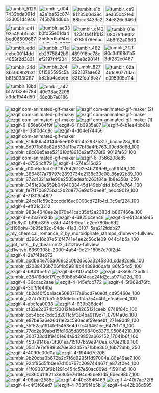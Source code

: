 <img width="101" height="57" alt="tumblr_51297439bda091d323051d49469d379a_c49592a5_250" src="https://github.com/user-attachments/assets/c04dfd2c-e690-43bc-a1a8-c746ecb1d867" />
<img width="101" height="57" alt="tumblr_d04a2a1ba52c874745b784d0bafdec9e_9b481e31_250" src="https://github.com/user-attachments/assets/57e7440b-9138-4809-b4f7-a6fcd5b59446" />
<img width="99" height="56" alt="tumblr_e1b91235b0d38c88bcc3439c20bdc4a4_101dc86e_100" src="https://github.com/user-attachments/assets/d74d7308-a52d-4bb3-a378-2e3f88e0da76" />
<img width="99" height="56" alt="tumblr_ce9aea65c42fe434e826c946d544f606_f8e4231f_100" src="https://github.com/user-attachments/assets/13483217-413e-4c62-b41a-50a8ebe2dd7d" />
<img width="99" height="59" alt="tumblr_d4193c49ab1da8bed0650968736ad646_d3d398da_100" src="https://github.com/user-attachments/assets/4cac8112-44f1-486e-9f1d-3fa3cca21719" />
<img width="105" height="60" alt="tumblr_ae33b0fd55e01da42565ed5a94ecedd8_e0e3067d_250" src="https://github.com/user-attachments/assets/10c6485e-ed66-43db-8108-6b531f11b44d" />
<img width="101" height="57" alt="tumblr_ef424234fa4f1fb123285679eeacd9b6_3e09cd7f_250" src="https://github.com/user-attachments/assets/aeaa5c9f-508c-429c-9b0d-ec73f1a09ddd" />
<img width="99" height="56" alt="tumblr_01e08075ff66024b8f82a06d33e63986_ca615886_100" src="https://github.com/user-attachments/assets/e21d63a3-6dca-4edd-a313-cb39eadd4606" />
<img width="99" height="56" alt="tumblr_eddeebc001f4dd4853f2d383107c8d4b_8d3b2544_100" src="https://github.com/user-attachments/assets/915e599d-c708-4251-b588-516e25c59dc9" />
<img width="99" height="56" alt="tumblr_c71ecb2375842b9ef2197f4f23443712_ddb4dfd2_100" src="https://github.com/user-attachments/assets/a89516df-cdcd-4f43-a75c-6544bea3e36f" />
<img width="99" height="56" alt="tumblr_482489918be78e552e8c9014f9af4764_c70284c1_100" src="https://github.com/user-attachments/assets/03a7e7db-ba3f-4e50-8c41-7ccef7f207e4" />
<img width="101" height="57" alt="tumblr_2f2f80c3d168d1a53df282e0487a205f_fb4beac8_250" src="https://github.com/user-attachments/assets/3d931d3f-5c2e-497f-9598-97ab3cf5871c" />
<img width="99" height="56" alt="tumblr_24d8bc0b8b2b3fb815033f2872b0dbe6_ad76c691_100" src="https://github.com/user-attachments/assets/40db414d-eac2-4cba-ae94-2b960c76dabb" />
<img width="101" height="57" alt="tumblr_2c40f1565595c5a5825b4cebee36bf1c_204d985b_250" src="https://github.com/user-attachments/assets/092315b9-b1ad-4826-b6cd-2ad6df83f724" />
<img width="101" height="57" alt="tumblr_827292137aae628212fea19537598c95_b7d06a50_250" src="https://github.com/user-attachments/assets/68668c89-db43-4336-9a7a-852b98aecfed" />
<img width="99" height="56" alt="tumblr_62a4b1c8077fdace095905e11495305a_f6fd01c7_100" src="https://github.com/user-attachments/assets/37f6529b-877d-4e97-9d3b-b620d174db6b" />
<img width="101" height="57" alt="tumblr_18bdb12a13296784a9de1944d500a164_35d5ccba_250" src="https://github.com/user-attachments/assets/822af5c8-e250-4391-8466-ec2af775994c" />
<img width="99" height="56" alt="tumblr_a4240d38ac220868c0b7a8186543fcff_878b241e_100" src="https://github.com/user-attachments/assets/873d3299-281b-4817-acb4-ae8b7877d6f3" />

![ezgif com-animated-gif-maker](https://github.com/user-attachments/assets/1b1472c6-df99-4be3-ab21-3fef65bb6baf)
![ezgif com-animated-gif-maker (2)](https://github.com/user-attachments/assets/92b6b507-bee1-44ed-98ce-6078dabba8cf)
![ezgif com-animated-gif-maker](https://github.com/user-attachments/assets/b2161003-06bc-4dc3-afc8-151a7cabea51)
![ezgif com-animated-gif-maker](https://github.com/user-attachments/assets/e195d4a6-5e07-4253-9d6c-4131f6b09d14)
![ezgif com-animated-gif-maker](https://github.com/user-attachments/assets/31136fb3-4e3e-4af6-844c-37b9b4d3d733)
![ezgif com-animated-gif-maker (1)](https://github.com/user-attachments/assets/d2a282e2-82ca-43f3-a4a8-308a0ec2c5da)
![ezgif-6-856a604f9f](https://github.com/user-attachments/assets/fb091e1e-667f-44fe-8839-2478ca0a2632)
![ezgif-6-11b3935a87](https://github.com/user-attachments/assets/c1d0d65c-b342-4ab4-ba77-0af4ba61a542)
![ezgif-6-b1ee4bb61e](https://github.com/user-attachments/assets/38a57f8c-1caf-44d8-9792-9c88b47eb9f8)
![ezgif-6-133f0d4d9c](https://github.com/user-attachments/assets/3d87123a-e2d4-4308-915f-6a4318977c20)
![ezgif-4-d04ef74456](https://github.com/user-attachments/assets/f5c5bc1e-9cf3-4084-a9a6-6d64f610076d)
![ezgif com-animated-gif-maker](https://github.com/user-attachments/assets/663af98d-3333-4c4e-b36f-314701b27b4b)
![tumblr_816d86a43144e5ee1926fc4a2937531a_bacae28a_100](https://github.com/user-attachments/assets/4685e2c8-e3fc-494e-9263-b8e25f3f3089)
![tumblr_8d971b86a82d533a11ba77bf3a4fb763_99cd8d8d_100](https://github.com/user-attachments/assets/7a0b3adb-f687-4743-b2ba-1d2c4e34f687)
![tumblr_c8c09e5aae521618df8916a2af7278f6_9019fa63_100](https://github.com/user-attachments/assets/39811753-0fa8-45f0-8139-91b5f158fa4e)
![ezgif com-animated-gif-maker](https://github.com/user-attachments/assets/fb29223f-2cfe-4df5-b1ac-7a321794e143)
![ezgif-6-0566208ed5](https://github.com/user-attachments/assets/d87d7b38-f4e8-40ad-a04f-8e50c9408421)
![ezgif-4-d7554cff79](https://github.com/user-attachments/assets/13a680d0-4026-48aa-bbb7-12b4ac11a1ef)
![ezgif-4-574e515d25](https://github.com/user-attachments/assets/9d493a73-9e73-40b8-9336-57d0235bb679)
![tumblr_d10b6c0cd7e3f1676426102e4b21f9e9_ca9fff49_100](https://github.com/user-attachments/assets/20da8c63-ae36-4afb-9500-e6c198b4f210)
![tumblr_3864817a78797c2893734e2138c33c08_86a92b89_100](https://github.com/user-attachments/assets/e9150d4e-bf72-491f-aa25-66a00b2fceca)
![tumblr_872d1321aa1e90e2505adeafd263f84a_1b8e358a_250](https://github.com/user-attachments/assets/d3e1036f-5348-440e-942b-379d60ffd46e)
![tumblr_0451c98e559b0494033445d149bb1dfd_b9c7e764_100](https://github.com/user-attachments/assets/584396dc-d425-4357-884f-9d5eb3aeddea)
![tumblr_fe7f1706875bac2b2d8776e9df2dee8f_bec49019_100](https://github.com/user-attachments/assets/932b03fd-d72f-436b-9e35-f53aaf2b2b94)
![ezgif-4-71309a48f7](https://github.com/user-attachments/assets/cfe4aba8-0ef5-414e-beb2-fd62f209eba7)
![tumblr_24ce11c59c2cccde16ec0093cd721b4d_3c9ef224_100](https://github.com/user-attachments/assets/bf1090d6-6c1b-485f-b1fc-476dcbfbf199)
![ezgif-4-eff21c3212](https://github.com/user-attachments/assets/c0f6c799-9600-409b-9b61-592148dc2f7e)
![tumblr_983e4648ee2e070a41cac35df2a2383d_b867466a_100](https://github.com/user-attachments/assets/185e490c-764f-4741-bd06-db1c696a6e70)
![ezgif-4-e33a7e12db](https://github.com/user-attachments/assets/c587a0e5-b718-42da-b3e0-4400e0f7b85b)
![ezgif-4-6825c4ea49](https://github.com/user-attachments/assets/a26c1407-b04a-477c-ab88-88d067e9d3d6)
![ezgif-4-e5f0c9a945](https://github.com/user-attachments/assets/ad6bbea9-ef62-452f-8e51-460a5351b7bb)
![d1c6yj0-bf9bc895-c8fd-4418-9caf-e2ee780bc6d2](https://github.com/user-attachments/assets/cba1aed6-272d-4af1-9e9d-9c5e9ece3d23)
![d199olw-3b95b82c-94de-41a3-8107-5aa212fddb27](https://github.com/user-attachments/assets/e04038bd-c723-4c67-a0e6-f4ee58a6b070)
![my_chemical_romance_2_by_morbidpirate_stamps_d1uhwkt-fullview](https://github.com/user-attachments/assets/ad7a66c2-a6b3-45c4-b37c-8e027042a696)
![tumblr_d396c16c87e516f4741e4ee2c56c1e09_044c4b5a_100](https://github.com/user-attachments/assets/fc1b6cf9-7f11-42a9-8ef1-fbcf242c4c44)
![got_hats__by_tbearmn22_d21ztbv-fullview](https://github.com/user-attachments/assets/74b21bf0-a3c9-4c06-9cac-3e8d82bddf19)
![d1witvb-6369308b-2000-4a54-9e21-18057c70f2d4](https://github.com/user-attachments/assets/f497d1da-b679-48c0-8467-ac5829e0da6a)
![ezgif-4-2a7f48e972](https://github.com/user-attachments/assets/612a1b4b-5f65-47f9-929d-5e537fcddde6)
![tumblr_acdb64e755a066c2c0b2d5c5a324580d_cda82deb_100](https://github.com/user-attachments/assets/2756a51d-8021-460f-bdc2-15ea38ea6df8)
![tumblr_d2088436b706f4b59818b44388d6dafa_86fc54d5_100](https://github.com/user-attachments/assets/e8c44a53-8c0c-40c1-b530-8059e7dc839e)
![ezgif-4-b841fbef51](https://github.com/user-attachments/assets/3e02d4ee-9f65-45db-9ce3-871d2cb9194d)
![ezgif-4-9107b14f32](https://github.com/user-attachments/assets/3b50cabd-0049-412a-b6ed-31444a4de50e)
![ezgif-4-8e8cf2bd5c](https://github.com/user-attachments/assets/05c56189-c5c1-4c35-91a8-74e2a177864c)
![tumblr_e38419dde170cc90b6b5404eac24fd2c_a977a22d_100](https://github.com/user-attachments/assets/938abbec-face-4d28-87ed-655159b14a3d)
![ezgif-4-36ccac2aae](https://github.com/user-attachments/assets/f73b9ff6-61da-470a-af80-2eae6bddb1cf)
![ezgif-4-145efdc772](https://github.com/user-attachments/assets/db19036d-e9fe-4d8a-8354-200ed6ca6036)
![ezgif-4-5f069d76fc](https://github.com/user-attachments/assets/a5e97d19-5c49-4f0a-968a-dda2c6742503)
![ezgif-4-3bf9fe44ba](https://github.com/user-attachments/assets/7eaae553-1fa8-47ae-9681-40798d0e8fd1)
![tumblr_4b2d40f5ba1ace5080717a9bcd7e0e0f_cd95460e_100](https://github.com/user-attachments/assets/67b0bb64-ea6d-4287-a231-8ca8bb07e225)
![tumblr_c27d7502b51c5f856ebccffda754c4b1_efea6ce4_100](https://github.com/user-attachments/assets/ebc537c4-4fd1-4977-9c3f-7cba0b05e369)
![ezgif-4-abcfca0038](https://github.com/user-attachments/assets/4bd5def3-b15d-48cb-93a8-41cfbab710ca)
![ezgif-4-639b36dc4f](https://github.com/user-attachments/assets/044aea75-5ee4-4ae5-b658-f43a27f288aa)
![tumblr_cf33e2c674bf22012febe4265121ceeb_8748f84c_100](https://github.com/user-attachments/assets/8b27d763-7f37-43bf-85d1-65380e29b605)
![tumblr_6c54bcc7cdc3d2011c5f384ba9119c71_079f4a0d_100](https://github.com/user-attachments/assets/a7b77e62-2b41-4e1f-9ce3-8489dd787708)
![tumblr_e87b85a6e26d11e2ac590ecef59eaebf_271e90d8_100](https://github.com/user-attachments/assets/cfb5b3be-c132-475c-9b78-107e0e66a531)
![tumblr_35f52aa1914fe15453d4d7fc4f9461ee_64751719_100](https://github.com/user-attachments/assets/2d059b34-bee6-49df-af72-e9b54c8f2d41)
![tumblr_77dc2e89abd15fd1685d8959840c8376_95064210_100](https://github.com/user-attachments/assets/23404b77-5595-4952-a69c-9ffd08791b98)
![tumblr_360733dd1f9401e64a9d29852a662152_17041b6f_100](https://github.com/user-attachments/assets/ca281015-4c25-4229-81a6-8111a792ef35)
![tumblr_45379146e73f301ea715107b59e940ea_678e2189_100](https://github.com/user-attachments/assets/fc6b6607-c73c-4835-a833-84f9839ae4d0)
![tumblr_05c17e7ef999b876e582457a71bbe360_f6b72abb_250](https://github.com/user-attachments/assets/74a4fc0f-8e46-492c-8a18-28597aab2082)
![ezgif-4-4090c00d0a](https://github.com/user-attachments/assets/89a234eb-2899-4c26-82f8-dce4c5af4d9b)
![ezgif-4-1944d7e706](https://github.com/user-attachments/assets/cc60b574-feef-4f9b-8db6-ef80f4238e53)
![tumblr_9b20cba0b672b2c7f6d9295f1d97004a_80a49ae7_100](https://github.com/user-attachments/assets/016668aa-e612-4e51-b5d2-bf1a5342d6b4)
![tumblr_924f95d5fb0ee7d10b767c209744467f_e872f0e4_100](https://github.com/user-attachments/assets/52b3440e-23a3-456e-9409-a5e8092aefd9)
![tumblr_41f093873f9b1291c454c57e50ac009d_f15911a5_100](https://github.com/user-attachments/assets/bd246901-1106-4eb4-93fe-9fab37ea1177)
![tumblr_9c860411821b3e305e76194c95be81d5_6bec98b7_100](https://github.com/user-attachments/assets/affb5072-c27b-4db9-884a-44bebbbf1768)
![ezgif-4-08aac2585e](https://github.com/user-attachments/assets/9f2c2d86-3d71-4e3b-a385-562d9dc8e78d)
![ezgif-4-40c8546469](https://github.com/user-attachments/assets/2424c954-f0a3-4468-afec-f6e4b2b402c4)
![ezgif-4-40f7ac72f8](https://github.com/user-attachments/assets/e47519f4-7534-4b92-a124-d423f76ba966)
![ezgif-4-c4f3f66ed7](https://github.com/user-attachments/assets/a26baff1-c96a-45b0-a7cc-80641ea363d3)
![ezgif-4-758f9f4b5b](https://github.com/user-attachments/assets/39ed7648-b185-41ab-be01-3d28f2480721)
![ezgif-4-e42b06d595](https://github.com/user-attachments/assets/3c141533-21eb-4500-bca4-ec0eef2dd818)


